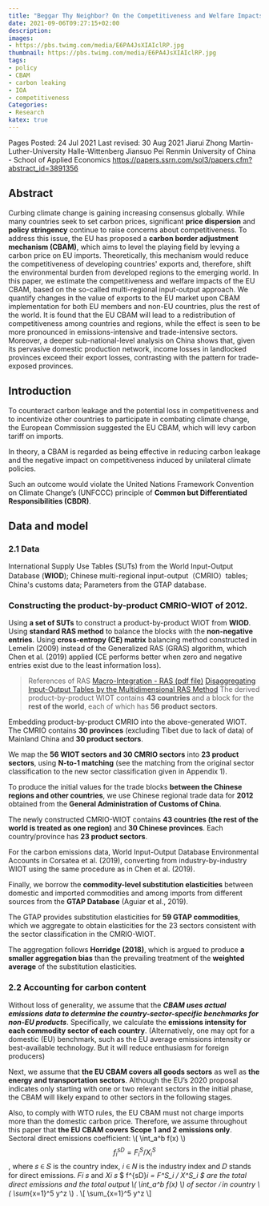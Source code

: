```yaml
---
title: "Beggar Thy Neighbor? On the Competitiveness and Welfare Impacts of the EU’s Proposed Carbon Border Adjustment Mechanism"
date: 2021-09-06T09:27:15+02:00
description:
images:
- https://pbs.twimg.com/media/E6PA4JsXIAIclRP.jpg
thumbnail: https://pbs.twimg.com/media/E6PA4JsXIAIclRP.jpg
tags:
- policy
- CBAM
- carbon leaking
- IOA
- competitiveness
Categories:
- Research
katex: true
---
```

Pages Posted: 24 Jul 2021 Last revised: 30 Aug 2021
Jiarui Zhong
Martin-Luther-University Halle-Wittenberg
Jiansuo Pei
Renmin University of China - School of Applied Economics
https://papers.ssrn.com/sol3/papers.cfm?abstract_id=3891356

## Abstract

Curbing climate change is gaining increasing consensus globally. While many countries seek to set carbon prices, significant **price dispersion** and **policy stringency** continue to raise concerns about competitiveness. To address this issue, the EU has proposed a **carbon border adjustment mechanism (CBAM)**, which aims to level the playing field by levying a carbon price on EU imports. Theoretically, this mechanism would reduce the competitiveness of developing countries' exports and, therefore, shift the environmental burden from developed regions to the emerging world. In this paper, we estimate the competitiveness and welfare impacts of the EU CBAM, based on the so-called multi-regional input-output approach. We quantify changes in the value of exports to the EU market upon CBAM implementation for both EU members and non-EU countries, plus the rest of the world. It is found that the EU CBAM will lead to a redistribution of competitiveness among countries and regions, while the effect is seen to be more pronounced in emissions-intensive and trade-intensive sectors. Moreover, a deeper sub-national-level analysis on China shows that, given its pervasive domestic production network, income losses in landlocked provinces exceed their export losses, contrasting with the pattern for trade-exposed provinces.

## Introduction

To counteract carbon leakage and the potential loss in competitiveness and to incentivize other countries to participate in combating climate change, the European Commission suggested the EU CBAM, which will levy carbon tariff on imports.

In theory, a CBAM is regarded as being effective in reducing carbon leakage and the negative impact
on competitiveness induced by unilateral climate policies.

Such an outcome would violate the United Nations Framework Convention on Climate Change’s (UNFCCC) principle of **Common but Differentiated Responsibilities (CBDR)**.

## Data and model

### 2.1 Data

International Supply Use Tables (SUTs) from the World Input-Output Database (**WIOD**);
Chinese multi-regional input-output（CMRIO）tables;
China's customs data;
Parameters from the GTAP database.

### Constructing the product-by-product CMRIO-WIOT of **2012**.

Using **a set of SUTs** to construct a product-by-product WIOT from **WIOD**.
Using **standard RAS method** to balance the blocks with the **non-negative entries**.
Using **cross-entropy (CE) matrix** balancing method constructed in Lemelin (2009) instead of the Generalized RAS (GRAS) algorithm, which Chen et al. (2019) applied (CE performs better when zero and negative entries exist due to the least information loss).
> References of RAS
[Macro-Integration - RAS (pdf file)](https://ec.europa.eu/eurostat/cros/system/files/Macro-Integration-03-M-RAS%20v1.0.pdf)
[Disaggregating Input-Output Tables by the Multidimensional RAS Method](https://arxiv.org/pdf/1704.07814.pdf)
The derived product-by-product WIOT contains **43 countries** and a block for the **rest of the world**, each of which has **56 product sectors**.

Embedding product-by-product CMRIO into the above-generated WIOT. The CMRIO contains **30 provinces** (excluding Tibet due to lack of data) of Mainland China and **30 product sectors**.

We map the **56 WIOT sectors and 30 CMRIO sectors** into **23 product sectors**, using **N-to-1 matching** (see the matching from the original sector classification to the new sector classification given in Appendix 1).

To produce the initial values for the trade blocks **between the Chinese regions and other countries**, we use Chinese regional trade data for **2012** obtained from the **General Administration of Customs of China**.

The newly constructed CMRIO-WIOT contains **43 countries (the rest of the world is treated as one region)** and **30 Chinese provinces**. Each country/province has **23 product sectors**.

For the carbon emissions data, World Input-Output Database Environmental Accounts in Corsatea et al. (2019), converting from industry-by-industry WIOT using the same procedure as in Chen et al. (2019).

Finally, we borrow the **commodity-level substitution elasticities** between domestic and imported commodities and among imports from different sources from the **GTAP Database** (Aguiar et al., 2019).

The GTAP provides substitution elasticities for **59 GTAP commodities**, which we aggregate to obtain elasticities for the 23 sectors consistent with the sector classification in the CMRIO-WIOT.

The aggregation follows **Horridge (2018)**, which is argued to produce **a smaller aggregation bias** than the prevailing treatment of the **weighted average** of the substitution elasticities.

### 2.2 Accounting for carbon content

Without loss of generality, we assume that the ***CBAM uses actual emissions data to determine the country-sector-specific benchmarks for non-EU products***. Specifically, we calculate the **emissions intensity for each commodity sector of each country**. (Alternatively, one may opt for a domestic (EU) benchmark, such as the EU average emissions intensity or best-available technology. But it will reduce enthusiasm for foreign producers)

Next, we assume that **the EU CBAM covers all goods sectors** as well as **the energy and transportation sectors**. Although the EU’s 2020 proposal indicates only starting with one or two relevant sectors in the initial phase, the CBAM will likely expand to other sectors in the following stages.

Also, to comply with WTO rules, the EU CBAM must not charge imports more than the domestic carbon price. Therefore, we assume throughout this paper that **the EU CBAM covers Scope 1 and 2 emissions only**.
 Sectoral direct emissions coefficient: \\( \int_a^b f(x) \\) $$f^{sD}_i = F^S_i / X^S_i$$, where 𝑠 ∈ 𝑆 is the country index, 𝑖 ∈ 𝑁 is the industry index and 𝐷 stands for direct emissions. 𝐹𝑖
𝑠
and 𝑋𝑖
𝑠
$ f^{sD}_i = F^S_i / X^S_i $
are the total direct emissions and the total output \\( \int_a^b f(x) \\)
of sector 𝑖 in country \\( \sum_{x=1}^5 y^z \\) .
\\[ \sum_{x=1}^5 y^z \\]
